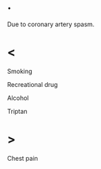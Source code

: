 # .

Due to coronary artery spasm.

# <

Smoking

Recreational drug

Alcohol

Triptan

# >

Chest pain

